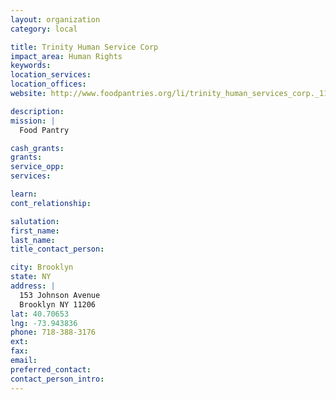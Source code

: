 ```yaml
---
layout: organization
category: local

title: Trinity Human Service Corp
impact_area: Human Rights
keywords: 
location_services: 
location_offices: 
website: http://www.foodpantries.org/li/trinity_human_services_corp._11206

description: 
mission: |
  Food Pantry

cash_grants: 
grants: 
service_opp: 
services: 

learn: 
cont_relationship: 

salutation: 
first_name: 
last_name: 
title_contact_person: 

city: Brooklyn
state: NY
address: |
  153 Johnson Avenue     
  Brooklyn NY 11206
lat: 40.70653
lng: -73.943836
phone: 718-388-3176
ext: 
fax: 
email: 
preferred_contact: 
contact_person_intro: 
---
```

